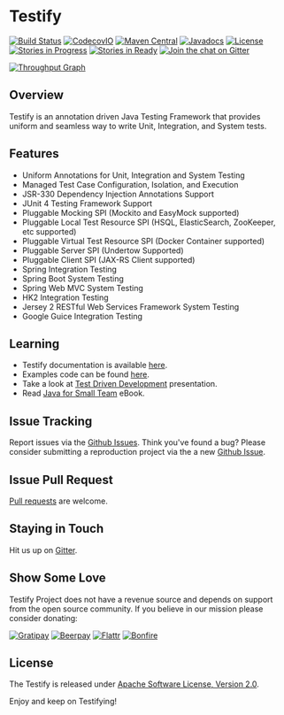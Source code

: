# Testify
[![Build Status](https://travis-ci.org/testify-project/testify.svg?branch=develop)](https://travis-ci.org/testify-project/testify)
[![CodecovIO](https://codecov.io/github/testify-project/testify/coverage.svg?branch=develop)](https://codecov.io/github/testify-project/testify?branch=develop)
[![Maven Central](https://img.shields.io/maven-central/v/org.testifyproject/parent.svg)]()
[![Javadocs](http://www.javadoc.io/badge/org.testifyproject/api.svg?color=red)](http://www.javadoc.io/doc/org.testifyproject/api)
[![License](https://img.shields.io/badge/license-Apache%20License%202-lightgrey.svg)](https://github.com/testify-project/testify/blob/develop/LICENSE)
[![Stories in Progress](https://badge.waffle.io/testify-project/testify.svg?label=In%20Progress&title=In%20Progress)](http://waffle.io/testify-project/testify)
[![Stories in Ready](https://badge.waffle.io/testify-project/testify.svg?label=ready&title=Ready)](http://waffle.io/testify-project/testify)
[![Join the chat on Gitter](https://badges.gitter.im/testify-project/Lobby.svg)](https://gitter.im/testify-project/Lobby?utm_source=badge&utm_medium=badge&utm_campaign=pr-badge&utm_content=badge)

[![Throughput Graph](https://graphs.waffle.io/testify-project/testify/throughput.svg)](https://waffle.io/testify-project/testify/metrics)

## Overview
Testify is an annotation driven Java Testing Framework that provides uniform and seamless way to write Unit, Integration, and System tests.

## Features
- Uniform Annotations for Unit, Integration and System Testing
- Managed Test Case Configuration, Isolation, and Execution
- JSR-330 Dependency Injection Annotations Support
- JUnit 4 Testing Framework Support
- Pluggable Mocking SPI (Mockito and EasyMock supported)
- Pluggable Local Test Resource SPI (HSQL, ElasticSearch, ZooKeeper, etc supported)
- Pluggable Virtual Test Resource SPI (Docker Container supported)
- Pluggable Server SPI (Undertow Supported)
- Pluggable Client SPI (JAX-RS Client supported)
- Spring Integration Testing
- Spring Boot System Testing
- Spring Web MVC System Testing
- HK2 Integration Testing
- Jersey 2 RESTful Web Services Framework System Testing
- Google Guice Integration Testing

## Learning
- Testify documentation is available [here][docs].
- Examples code can be found [here][examples].
- Take a look at [Test Driven Development][tdd-presentation] presentation.
- Read [Java for Small Team][java-for-small-team] eBook.

## Issue Tracking
Report issues via the [Github Issues][github-issues]. Think you've found a bug?
Please consider submitting a reproduction project via the a new [Github Issue][github-issues-new].

## Issue Pull Request
[Pull requests](http://help.github.com/send-pull-requests) are welcome.

## Staying in Touch
Hit us up on [Gitter][gitter].

## Show Some Love
Testify Project does not have a revenue source and depends on support from the open source community. If you believe in our mission please consider donating:

[![Gratipay](https://img.shields.io/gratipay/user/saden1.svg)](https://gratipay.com/Testify-Project)
[![Beerpay](https://img.shields.io/beerpay/hashdog/scrapfy-chrome-extension.svg)](https://beerpay.io/testify-project/testify)
[![Flattr](https://img.shields.io/badge/Flattr-Donate-blue.svg)](https://flattr.com/submit/auto?fid=ropvn7&url=http%3A%2F%2Ftestifyproject.org)
[![Bonfire](https://img.shields.io/badge/Bonfire-Get%20Swagg-green.svg)](https://www.bonfire.com/testify-project/)

## License
The Testify is released under [Apache Software License, Version 2.0](LICENSE).

Enjoy and keep on Testifying!


[docs]: http://fitburio.github.io/testify
[examples]: https://github.com/testify-project/examples/tree/develop/examples
[github-issues]: https://github.com/testify-project/testify/issues
[github-issues-new]: https://github.com/testify-project/testify/issues/new
[gitter]: https://gitter.im/testify-project/Lobby
[java-for-small-team]: https://www.gitbook.com/book/ncrcoe/java-for-small-teams/details
[tdd-presentation]: http://saden1.slides.com/saden1/tdd/embed?token=C82lw8_l

